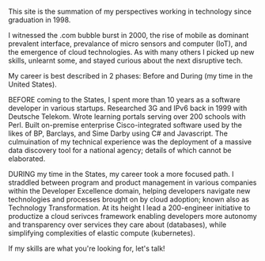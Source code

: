 This site is the summation of my perspectives working in technology since graduation in 1998. 

I witnessed the .com bubble burst in 2000, the rise of mobile as dominant prevalent interface, 
prevalance of micro sensors and computer (IoT), and the emergence of cloud technologies. As 
with many others I picked up new skills, unlearnt some, and stayed curious about the next 
disruptive tech. 

My career is best described in 2 phases: Before and During (my time in the United States).

BEFORE coming to the States, I spent more than 10 years as a software developer in various 
startups. Researched 3G and IPv6 back in 1999 with Deutsche Telekom. Wrote learning portals 
serving over 200 schools with Perl. Built on-premise enterprise Cisco-integrated software 
used by the likes of BP, Barclays, and Sime Darby using C# and Javascript. The culmuination 
of my technical experience was the deployment of a massive data discovery tool for a national 
agency; details of which cannot be elaborated.

DURING my time in the States, my career took a more focused path. I straddled between program
and product management in various companies within the Developer Excellence domain, helping 
developers navigate new technologies and processes brought on by cloud adoption; known also 
as Technology Transformation. At its height I lead a 200-engineer initiative to productize
a cloud serivces framework enabling developers more autonomy and transparency over services
they care about (databases), while simplifying complexities of elastic compute (kubernetes).  

If my skills are what you're looking for, let's talk!
